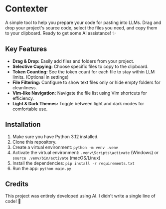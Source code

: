 # Contexter

A simple tool to help you prepare your code for pasting into LLMs. Drag and drop your project's source code, select the files you need, and copy them to your clipboard. Ready to get some AI assistance! ✨

## Key Features

-   **Drag & Drop:** Easily add files and folders from your project.
-   **Selective Copying:** Choose specific files to copy to the clipboard.
-   **Token Counting:** See the token count for each file to stay within LLM limits. (Optional in settings)
-   **File Filtering:** Configure to show text files only or hide empty folders for cleanliness.
-   **Vim-like Navigation:** Navigate the file list using Vim shortcuts for efficiency.
-   **Light & Dark Themes:** Toggle between light and dark modes for comfortable use.

## Installation

1.  Make sure you have Python 3.12 installed.
2.  Clone this repository.
3.  Create a virtual environment: `python -m venv .venv`
4.  Activate the virtual environment: `.venv\Scripts\activate` (Windows) or `source .venv/bin/activate` (macOS/Linux)
5.  Install the dependencies: `pip install -r requirements.txt`
6.  Run the app: `python main.py`

## Credits

This project was entirely developed using AI. I didn't write a single line of code! 🤖
